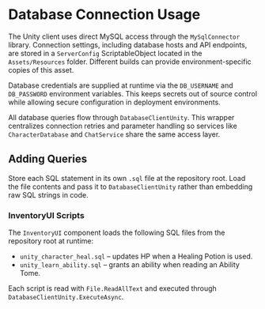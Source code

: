 # Database Connection Usage

The Unity client uses direct MySQL access through the `MySqlConnector` library. Connection settings, including database hosts and API endpoints, are stored in a `ServerConfig` ScriptableObject located in the `Assets/Resources` folder. Different builds can provide environment-specific copies of this asset.

Database credentials are supplied at runtime via the `DB_USERNAME` and `DB_PASSWORD` environment variables. This keeps secrets out of source control while allowing secure configuration in deployment environments.

All database queries flow through `DatabaseClientUnity`. This wrapper centralizes connection retries and parameter handling so services like `CharacterDatabase` and `ChatService` share the same access layer.

## Adding Queries

Store each SQL statement in its own `.sql` file at the repository root. Load the file contents and pass
it to `DatabaseClientUnity` rather than embedding raw SQL strings in code.

### InventoryUI Scripts

The `InventoryUI` component loads the following SQL files from the repository root at runtime:

- `unity_character_heal.sql` – updates HP when a Healing Potion is used.
- `unity_learn_ability.sql` – grants an ability when reading an Ability Tome.

Each script is read with `File.ReadAllText` and executed through `DatabaseClientUnity.ExecuteAsync`.
